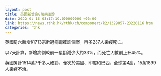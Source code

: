 ```yaml
---
layout: post
title: 英國新增逾8萬宗確診
date: 2022-01-16 03:17:19.000000000 +08:00
link: https://news.rthk.hk/rthk/ch/component/k2/1629057-20220116.htm
categories: rthk
---
```


英國周六新增81713宗新冠病毒確診個案，再多287人染疫死亡。

以7天計算，新增病例較前一星期減少大約33%，而死亡人數則上升45%。

英國累計1514萬7千多人確診，僅次於美國、印度和巴西，全球第4高，15萬1899人染疫不治。
